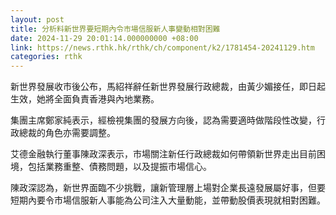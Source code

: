 ```yaml
---
layout: post
title: 分析料新世界要短期內令市場信服新人事變動相對困難
date: 2024-11-29 20:01:14.000000000 +08:00
link: https://news.rthk.hk/rthk/ch/component/k2/1781454-20241129.htm
categories: rthk
---
```


新世界發展收市後公布，馬紹祥辭任新世界發展行政總裁，由黃少媚接任，即日起生效，她將全面負責香港與內地業務。

集團主席鄭家純表示，經檢視集團的發展方向後，認為需要適時做階段性改變，行政總裁的角色亦需要調整。

艾德金融執行董事陳政深表示，市場關注新任行政總裁如何帶領新世界走出目前困境，包括業務重整、債務問題，以及提振市場信心。

陳政深認為，新世界面臨不少挑戰，讓新管理層上場對企業長遠發展屬好事，但要短期內要令市場信服新人事能為公司注入大量動能，並帶動股價表現就相對困難。
